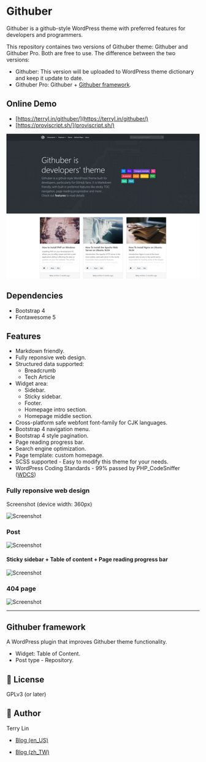 # Githuber

Githuber is a github-style WordPress theme with preferred features for developers and programmers.

This repository containes two versions of Githuber theme: Githuber and Githuber Pro.
Both are free to use. The difference between the two versions:

- Githuber: This version will be uploaded to WordPress theme dictionary and keep it update to date.
- Githuber Pro: Githuber + [Githuber framework](https://github.com/githuber-wp/githuber-framework).


## Online Demo ##

- [https://terryl.in/githuber/](https://terryl.in/githuber/) 
- [https://proviscript.sh/](proviscript.sh/) 

![Screenshot](./githuber/screenshot.png)

## Dependencies

- Bootstrap 4
- Fontawesome 5

## Features

- Markdown friendly.
- Fully reponsive web design.
- Structured data supported:
  - Breadcrumb
  - Tech Article
- Widget area:
  - Sidebar. 
  - Sticky sidebar.
  - Footer.
  - Homepage intro section.
  - Homepage middle section.
- Cross-platform safe webfont font-family for CJK languages.
- Bootstrap 4 navigation menu.
- Bootstrap 4 style pagination.
- Page reading progress bar.
- Search engine optimization.
- Page template: custom homepage.
- SCSS supported - Easy to modify this theme for your needs.
- WordPress Coding Standards - 99% passed by PHP_CodeSniffer ([WDCS](https://github.com/WordPress-Coding-Standards/WordPress-Coding-Standards))


### Fully reponsive web design
Screenshot (device width: 360px)

![Screenshot](https://i.imgur.com/T9QYsBi.png)

### Post

![Screenshot](https://i.imgur.com/O1pEUg9.png)

#### Sticky sidebar + Table of content + Page reading progress bar

![Screenshot](https://i.imgur.com/nsetuSW.png)

### 404 page

![Screenshot](https://i.imgur.com/ObtdEdO.png)

---

## Githuber framework

A WordPress plugin that improves Githuber theme functionality.

- Widget: Table of Content.
- Post type - Repository.

## :mushroom: License

GPLv3 (or later)

## :mushroom: Author

Terry Lin

- [Blog (en_US)](https://terryl.in/)

- [Blog (zh_TW)](https://terryl.in/zh/)




